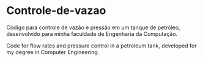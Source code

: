 # Controle-de-vazao

Código para controle de vazão e pressão em um tanque de petróleo, desenvolvido para minha faculdade de Engenharia da Computação.

Code for flow rates and pressure control in a petroleum tank, developed for my degree in Computer Engineering.
